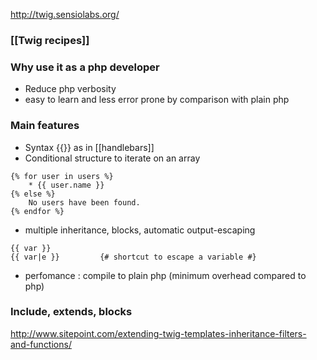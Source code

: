 http://twig.sensiolabs.org/
### [[Twig recipes]]

### Why use it as a php developer 

* Reduce php verbosity 
* easy to learn and less error prone by comparison with plain php 

### Main features 

* Syntax {{}} as in [[handlebars]]
* Conditional structure to iterate on an array 
````
{% for user in users %}
    * {{ user.name }}
{% else %}
    No users have been found.
{% endfor %}
````
* multiple inheritance, blocks, automatic output-escaping
````
{{ var }}
{{ var|e }}         {# shortcut to escape a variable #}
````
* perfomance : compile to plain php (minimum overhead compared to php)


### Include, extends, blocks 

http://www.sitepoint.com/extending-twig-templates-inheritance-filters-and-functions/